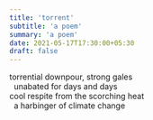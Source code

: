 ```yaml
---
title: 'torrent'
subtitle: 'a poem'
summary: 'a poem'
date: 2021-05-17T17:30:00+05:30
draft: false
---
```


torrential downpour, strong gales  
&nbsp;&nbsp;unabated for days and days  
cool respite from the scorching heat  
&nbsp;&nbsp;a harbinger of climate change  